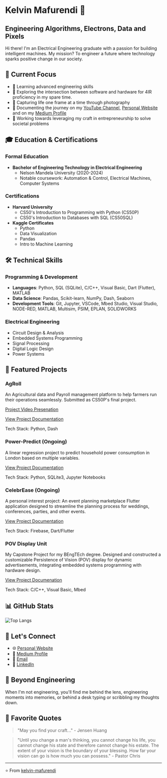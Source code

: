 # Kelvin Mafurendi 👋
## Engineering Algorithms, Electrons, Data and Pixels

Hi there! I'm an Electrical Engineering graduate with a passion for building intelligent machines. My mission? To engineer a future where technology sparks positive change in our society.

## 🎯 Current Focus
- 🌱 Learning advanced engineering skills
- 🔭 Exploring the intersection between software and hardware for 4IR proficiency in my spare time.
- 📸 Capturing life one frame at a time through photography
- 🎥 Documenting the journey on my  [YouTube Channel](https://www.youtube.com/@KelvinMafurendi), [Personal Website](https://kelvin-mafurendi.github.io/) and on my [Medium Profile](https://medium.com/@mafurendiofficial)
- 🚀 Working towards leveraging my craft in entrepreneurship to solve societal problems

## 🎓 Education & Certifications
### Formal Education
- **Bachelor of Engineering Technology in Electrical Engineering**
  - Nelson Mandela University (2020-2024)
  - Notable coursework: Automation & Control, Electrical Machines, Computer Systems

### Certifications
- **Harvard University**
  - CS50's Introduction to Programming with Python (CS50P)
  - CS50's Introduction to Databases with SQL (CS50SQL)
- **Kaggle Certificates**
  - Python
  - Data Visualization
  - Pandas
  - Intro to Machine Learning

## 🛠 Technical Skills
### Programming & Development
- **Languages**: Python, SQL (SQLite), C/C++, Visual Basic, Dart (Flutter), MATLAB
- **Data Science**: Pandas, Scikit-learn, NumPy, Dash, Seaborn
- **Development Tools**: Git, Jupyter, VSCode, Mbed Studio, Visual Studio, NODE-RED, MATLAB, Multisim, PSIM, EPLAN, SOLIDWORKS

### Electrical Engineering
- Circuit Design & Analysis
- Embedded Systems Programming
- Signal Processing
- Digital Logic Design
- Power Systems

## 🔭 Featured Projects
### AgRoll
An Agricultural data and Payroll management platform to help farmers run their operations seamlessly. Submitted as CS50P's final project.

[Project Video Presenation](https://www.youtube.com/watch?v=X9pZSoXK01Q)

[View Project Documentation](https://github.com/Kelvin-Mafurendi/AgRoll)

Tech Stack: Python, Dash

### Power-Predict (Ongoing)
A linear regression project to predict household power consumption in London based on multiple variables.

[View Project Documentation](https://github.com/Kelvin-Mafurendi/Power-Predict-Ongoing-)

Tech Stack: Python, SQLite3, Jupyter Notebooks

### CelebrEase (Ongoing)
A personal interest project: An event planning marketplace Flutter application designed to streamline the planning process for weddings, conferences, parties, and other events.

[View Project Documentation](https://github.com/Kelvin-Mafurendi/CelebrEase)

Tech Stack: Firebase, Dart/Flutter

### POV Display Unit
My Capstone Project for my BEngTEch degree. Designed and constructed a customizable Persistence of Vision (POV) display for dynamic advertisements, integrating embedded systems programming with hardware design.

[View Project Documenation](https://github.com/Kelvin-Mafurendi/Customizable-POV-Display-For-Ads-Capstone-Project)

Tech Stack: C/C++, Visual Basic, Mbed

## 📊 GitHub Stats
![Top Langs](https://github-readme-stats.vercel.app/api/top-langs/?username=kelvin-mafurendi&layout=compact&theme=dark)


## 🤝 Let's Connect
- 🌐 [Personal Website](https://kelvin-mafurendi.github.io/)
- 📝 [Medium Profile](https://medium.com/@mafurendiofficial)
- 📧 [Email](mailto:mafurendiofficial@gmail.com)
- 🔗 [LinkedIn](https://www.linkedin.com/in/kelvin-mafurendi-4a3637233/)

## 📸 Beyond Engineering
When I'm not engineering, you'll find me behind the lens, engineering moments into memories, or behind a desk typing or scribbling my thoughts down.

## 💭 Favorite Quotes
> "May you find your craft..." - Jensen Huang 

> "Until you change a man's thinking, you cannot change his life, you cannot change his state and therefore cannot change his estate.
The extent of your vision is the boundary of your blessing. How far your vision can go is how much you can possess." - Pastor Chris

---
⭐️ From [kelvin-mafurendi](https://github.com/kelvin-mafurendi)
